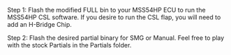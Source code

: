 Step 1: Flash the modified FULL bin to your MSS54HP ECU to run the MSS54HP CSL software. If you desire to run the CSL flap, you will need to add an H-Bridge Chip. 

Step 2: Flash the desired partial binary for SMG or Manual. Feel free to play with the stock Partials in the Partials folder.
